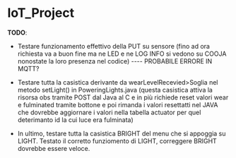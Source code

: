 # IoT_Project

**TODO**: 
- Testare funzionamento effettivo della PUT su sensore (fino ad ora richiesta va a buon fine ma ne LED e ne LOG INFO si vedono su COOJA nonostate la loro presenza nel codice) ---- PROBABILE ERRORE IN MQTT?



- Testare tutta la casistica derivante da wearLevelRecevied>Soglia nel metodo setLight() in PoweringLights.java (questa casistica attiva la risorsa obs tramite POST dal Java al C e in più richiede reset valori wear e fulminated tramite bottone e poi rimanda i valori resettatti nel JAVA che dovrebbe aggiornare i valori nella tabella actuator per quel deterimanto id la cui luce era fulminata)




- In ultimo, testare tutta la casistica BRIGHT del menu che si appoggia su LIGHT. Testato il corretto funziomento di LIGHT, correggere BRIGHT dovrebbe essere veloce.